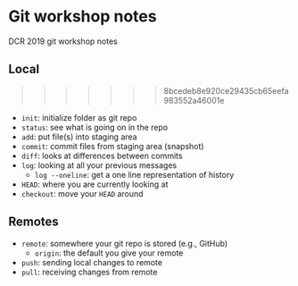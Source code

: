 # Git workshop notes

DCR 2019 git workshop notes

## Local
>>>>>>> 8bcedeb8e920ce29435cb65eefa983552a46001e

- `init`: initialize folder as git repo
- `status`: see what is going on in the repo
- `add`: put file(s) into staging area
- `commit`: commit files from staging area (snapshot)
- `diff`: looks at differences between commits
- `log`: looking at all your previous messages
  - `log --oneline`: get a one line representation of history
- `HEAD`: where you are currently looking at
- `checkout`: move your `HEAD` around

## Remotes

- `remote`: somewhere your git repo is stored (e.g., GitHub)
  - `origin`: the default you give your remote
- `push`: sending local changes to remote
- `pull`: receiving changes from remote
